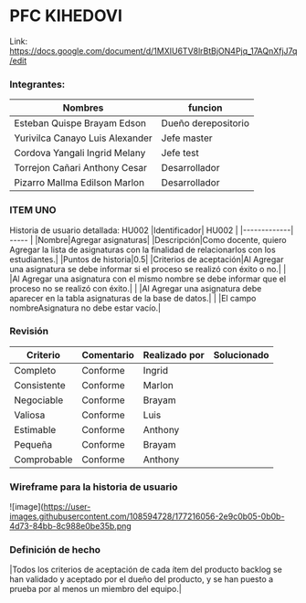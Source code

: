 # PFC KIHEDOVI
Link: https://docs.google.com/document/d/1MXIU6TV8lrBtBjON4Pjq_17AQnXfjJ7q/edit

### Integrantes:
| Nombres | funcion |
| ------------- | ------------- |
| Esteban Quispe Brayam Edson     | Dueño  derepositorio|
| Yurivilca Canayo Luis Alexander | Jefe  master  |
| Cordova Yangali Ingrid Melany   | Jefe  test |
| Torrejon Cañari Anthony Cesar   | Desarrollador |
| Pizarro Mallma Edilson Marlon   | Desarrollador  |

### ITEM UNO
Historia de usuario detallada: HU002
|Identificador| HU002 |
|-------------| ----- |
|Nombre|Agregar asignaturas|
|Descripción|Como docente, quiero Agregar la lista de asignaturas con la finalidad de relacionarlos con los estudiantes.|
|Puntos de historia|0.5|
|Criterios de aceptación|Al Agregar una asignatura se debe informar si el proceso se realizó con éxito o no.|
|                       |Al Agregar una asignatura con el mismo nombre se debe informar que el proceso no se realizó con éxito.|
|                       |Al Agregar una asignatura debe aparecer en la tabla asignaturas de la base de datos.|
|                       |El campo nombreAsignatura no debe estar vacío.|


### Revisión
| Criterio | Comentario | Realizado por | Solucionado |
| -------- | ---------- | ------------- | ----------- |
|Completo|Conforme|Ingrid|      |
|Consistente|Conforme|Marlon|
|Negociable|Conforme|Brayam|
|Valiosa|Conforme|Luis|
|Estimable|Conforme|Anthony|
|Pequeña|Conforme|Brayam|
|Comprobable|Conforme|Anthony| 


### Wireframe para la historia de usuario

![image](https://user-images.githubusercontent.com/108594728/177216056-2e9c0b05-0b0b-4d73-84bb-8c988e0be35b.png

### Definición de hecho
|Todos los criterios de aceptación de cada ítem del producto backlog se han validado y aceptado por el dueño del producto, y se han puesto a prueba por al menos un miembro del  equipo.| 
